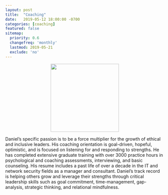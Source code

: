 ```yaml
---
layout: post
title:  "Coaching"
date:   2019-05-12 18:00:00 -0700
categories: [coaching]
featured: false
sitemap:
  priority: 0.6
  changefreq: 'monthly'
  lastmod: 2019-05-21
  exclude: 'no'
---
```


<p align="center">
  <img src="https://pinedo.org/assets/png/dpinedo_photo.png" height="216" width="216">
</p>

Daniel’s specific passion is to be a force multiplier for the growth of ethical and inclusive leaders. His coaching orientation is goal-driven, hopeful, optimistic, and is focused on listening for and responding to strengths. He has completed extensive graduate training with over 3000 practice hours in psychological and coaching assessments, interviewing, and basic counseling. His resume includes a past life of over a decade in the IT and network security fields as a manager and consultant. Daniel’s track record is helping others grow and leverage their strengths through critical leadership skills such as goal commitment, time-management, gap-analysis, strategic thinking, and relational mindfulness.
